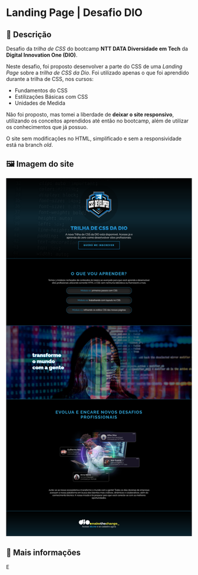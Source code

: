 #  Landing Page | Desafio DIO

## 📃 Descrição

Desafio da *trilha de CSS* do bootcamp **NTT DATA Diversidade em Tech** da **Digital Innovation One (DIO)**.

Neste desafio, foi proposto desenvolver a parte do CSS de uma *Landing Page* sobre a *trilha de CSS da Dio*. Foi utilizado apenas o que foi aprendido durante a trilha de CSS, nos cursos:

* Fundamentos do CSS
* Estilizações Básicas com CSS
* Unidades de Medida

Não foi proposto, mas tomei a liberdade de **deixar o site responsivo**, utilizando os conceitos aprendidos até então no bootcamp, além de utilizar os conhecimentos que já possuo.

O site sem modificações no HTML, simplificado e sem a responsividade está na branch *old*.

## 🖼️ Imagem do site


![Imagem final de todo o site](./assets/images/final-screenshot.png "Imagem completa do site")

## 📌 Mais informações

E

